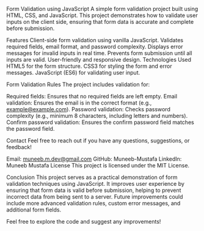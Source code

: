 Form Validation using JavaScript
A simple form validation project built using HTML, CSS, and JavaScript. This project demonstrates how to validate user inputs on the client side, ensuring that form data is accurate and complete before submission.

Features
Client-side form validation using vanilla JavaScript.
Validates required fields, email format, and password complexity.
Displays error messages for invalid inputs in real time.
Prevents form submission until all inputs are valid.
User-friendly and responsive design.
Technologies Used
HTML5 for the form structure.
CSS3 for styling the form and error messages.
JavaScript (ES6) for validating user input.

Form Validation Rules
The project includes validation for:

Required fields: Ensures that no required fields are left empty.
Email validation: Ensures the email is in the correct format (e.g., example@example.com).
Password validation: Checks password complexity (e.g., minimum 8 characters, including letters and numbers).
Confirm password validation: Ensures the confirm password field matches the password field.

Contact
Feel free to reach out if you have any questions, suggestions, or feedback!

Email: muneeb.m.dev@gmail.com
GitHub: Muneeb-Mustafa
LinkedIn: Muneeb Mustafa
License
This project is licensed under the MIT License.

Conclusion
This project serves as a practical demonstration of form validation techniques using JavaScript. It improves user experience by ensuring that form data is valid before submission, helping to prevent incorrect data from being sent to a server. Future improvements could include more advanced validation rules, custom error messages, and additional form fields.

Feel free to explore the code and suggest any improvements!
